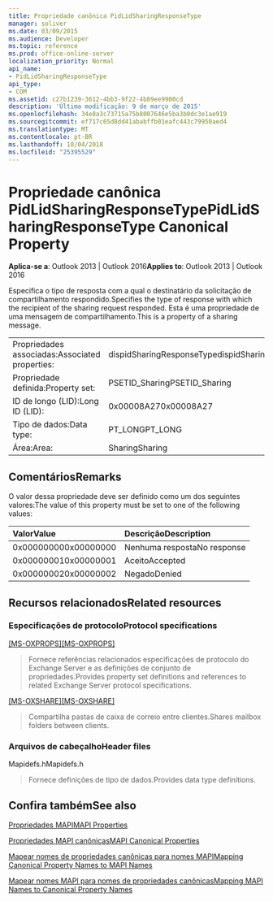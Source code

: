 ```yaml
---
title: Propriedade canônica PidLidSharingResponseType
manager: soliver
ms.date: 03/09/2015
ms.audience: Developer
ms.topic: reference
ms.prod: office-online-server
localization_priority: Normal
api_name:
- PidLidSharingResponseType
api_type:
- COM
ms.assetid: c27b1239-3612-4bb3-9f22-4b89ee9900cd
description: 'Última modificação: 9 de março de 2015'
ms.openlocfilehash: 34e8a3c73715a75b8007646e5ba3b0dc3e1ae919
ms.sourcegitcommit: ef717c65d8dd41ababffb01eafc443c79950aed4
ms.translationtype: MT
ms.contentlocale: pt-BR
ms.lasthandoff: 10/04/2018
ms.locfileid: "25395529"
---
```

# <a name="pidlidsharingresponsetype-canonical-property"></a><span data-ttu-id="a9cee-103">Propriedade canônica PidLidSharingResponseType</span><span class="sxs-lookup"><span data-stu-id="a9cee-103">PidLidSharingResponseType Canonical Property</span></span>

  
  
<span data-ttu-id="a9cee-104">**Aplica-se a**: Outlook 2013 | Outlook 2016</span><span class="sxs-lookup"><span data-stu-id="a9cee-104">**Applies to**: Outlook 2013 | Outlook 2016</span></span> 
  
<span data-ttu-id="a9cee-105">Especifica o tipo de resposta com a qual o destinatário da solicitação de compartilhamento respondido.</span><span class="sxs-lookup"><span data-stu-id="a9cee-105">Specifies the type of response with which the recipient of the sharing request responded.</span></span> <span data-ttu-id="a9cee-106">Esta é uma propriedade de uma mensagem de compartilhamento.</span><span class="sxs-lookup"><span data-stu-id="a9cee-106">This is a property of a sharing message.</span></span>
  
|||
|:-----|:-----|
|<span data-ttu-id="a9cee-107">Propriedades associadas:</span><span class="sxs-lookup"><span data-stu-id="a9cee-107">Associated properties:</span></span>  <br/> |<span data-ttu-id="a9cee-108">dispidSharingResponseType</span><span class="sxs-lookup"><span data-stu-id="a9cee-108">dispidSharingResponseType</span></span>  <br/> |
|<span data-ttu-id="a9cee-109">Propriedade definida:</span><span class="sxs-lookup"><span data-stu-id="a9cee-109">Property set:</span></span>  <br/> |<span data-ttu-id="a9cee-110">PSETID_Sharing</span><span class="sxs-lookup"><span data-stu-id="a9cee-110">PSETID_Sharing</span></span>  <br/> |
|<span data-ttu-id="a9cee-111">ID de longo (LID):</span><span class="sxs-lookup"><span data-stu-id="a9cee-111">Long ID (LID):</span></span>  <br/> |<span data-ttu-id="a9cee-112">0x00008A27</span><span class="sxs-lookup"><span data-stu-id="a9cee-112">0x00008A27</span></span>  <br/> |
|<span data-ttu-id="a9cee-113">Tipo de dados:</span><span class="sxs-lookup"><span data-stu-id="a9cee-113">Data type:</span></span>  <br/> |<span data-ttu-id="a9cee-114">PT_LONG</span><span class="sxs-lookup"><span data-stu-id="a9cee-114">PT_LONG</span></span>  <br/> |
|<span data-ttu-id="a9cee-115">Área:</span><span class="sxs-lookup"><span data-stu-id="a9cee-115">Area:</span></span>  <br/> |<span data-ttu-id="a9cee-116">Sharing</span><span class="sxs-lookup"><span data-stu-id="a9cee-116">Sharing</span></span>  <br/> |
   
## <a name="remarks"></a><span data-ttu-id="a9cee-117">Comentários</span><span class="sxs-lookup"><span data-stu-id="a9cee-117">Remarks</span></span>

<span data-ttu-id="a9cee-118">O valor dessa propriedade deve ser definido como um dos seguintes valores:</span><span class="sxs-lookup"><span data-stu-id="a9cee-118">The value of this property must be set to one of the following values:</span></span>
  
|<span data-ttu-id="a9cee-119">**Valor**</span><span class="sxs-lookup"><span data-stu-id="a9cee-119">**Value**</span></span>|<span data-ttu-id="a9cee-120">**Descrição**</span><span class="sxs-lookup"><span data-stu-id="a9cee-120">**Description**</span></span>|
|:-----|:-----|
|<span data-ttu-id="a9cee-121">0x00000000</span><span class="sxs-lookup"><span data-stu-id="a9cee-121">0x00000000</span></span>  <br/> |<span data-ttu-id="a9cee-122">Nenhuma resposta</span><span class="sxs-lookup"><span data-stu-id="a9cee-122">No response</span></span>  <br/> |
|<span data-ttu-id="a9cee-123">0x00000001</span><span class="sxs-lookup"><span data-stu-id="a9cee-123">0x00000001</span></span>  <br/> |<span data-ttu-id="a9cee-124">Aceito</span><span class="sxs-lookup"><span data-stu-id="a9cee-124">Accepted</span></span>  <br/> |
|<span data-ttu-id="a9cee-125">0x00000002</span><span class="sxs-lookup"><span data-stu-id="a9cee-125">0x00000002</span></span>  <br/> |<span data-ttu-id="a9cee-126">Negado</span><span class="sxs-lookup"><span data-stu-id="a9cee-126">Denied</span></span>  <br/> |
   
## <a name="related-resources"></a><span data-ttu-id="a9cee-127">Recursos relacionados</span><span class="sxs-lookup"><span data-stu-id="a9cee-127">Related resources</span></span>

### <a name="protocol-specifications"></a><span data-ttu-id="a9cee-128">Especificações de protocolo</span><span class="sxs-lookup"><span data-stu-id="a9cee-128">Protocol specifications</span></span>

<span data-ttu-id="a9cee-129">[[MS-OXPROPS]](https://msdn.microsoft.com/library/f6ab1613-aefe-447d-a49c-18217230b148%28Office.15%29.aspx)</span><span class="sxs-lookup"><span data-stu-id="a9cee-129">[[MS-OXPROPS]](https://msdn.microsoft.com/library/f6ab1613-aefe-447d-a49c-18217230b148%28Office.15%29.aspx)</span></span>
  
> <span data-ttu-id="a9cee-130">Fornece referências relacionados especificações de protocolo do Exchange Server e as definições de conjunto de propriedades.</span><span class="sxs-lookup"><span data-stu-id="a9cee-130">Provides property set definitions and references to related Exchange Server protocol specifications.</span></span>
    
<span data-ttu-id="a9cee-131">[[MS-OXSHARE]](https://msdn.microsoft.com/library/e4e5bd27-d5e0-43f9-a6ea-550876724f3d%28Office.15%29.aspx)</span><span class="sxs-lookup"><span data-stu-id="a9cee-131">[[MS-OXSHARE]](https://msdn.microsoft.com/library/e4e5bd27-d5e0-43f9-a6ea-550876724f3d%28Office.15%29.aspx)</span></span>
  
> <span data-ttu-id="a9cee-132">Compartilha pastas de caixa de correio entre clientes.</span><span class="sxs-lookup"><span data-stu-id="a9cee-132">Shares mailbox folders between clients.</span></span>
    
### <a name="header-files"></a><span data-ttu-id="a9cee-133">Arquivos de cabeçalho</span><span class="sxs-lookup"><span data-stu-id="a9cee-133">Header files</span></span>

<span data-ttu-id="a9cee-134">Mapidefs.h</span><span class="sxs-lookup"><span data-stu-id="a9cee-134">Mapidefs.h</span></span>
  
> <span data-ttu-id="a9cee-135">Fornece definições de tipo de dados.</span><span class="sxs-lookup"><span data-stu-id="a9cee-135">Provides data type definitions.</span></span>
    
## <a name="see-also"></a><span data-ttu-id="a9cee-136">Confira também</span><span class="sxs-lookup"><span data-stu-id="a9cee-136">See also</span></span>



[<span data-ttu-id="a9cee-137">Propriedades MAPI</span><span class="sxs-lookup"><span data-stu-id="a9cee-137">MAPI Properties</span></span>](mapi-properties.md)
  
[<span data-ttu-id="a9cee-138">Propriedades MAPI canônicas</span><span class="sxs-lookup"><span data-stu-id="a9cee-138">MAPI Canonical Properties</span></span>](mapi-canonical-properties.md)
  
[<span data-ttu-id="a9cee-139">Mapear nomes de propriedades canônicas para nomes MAPI</span><span class="sxs-lookup"><span data-stu-id="a9cee-139">Mapping Canonical Property Names to MAPI Names</span></span>](mapping-canonical-property-names-to-mapi-names.md)
  
[<span data-ttu-id="a9cee-140">Mapear nomes MAPI para nomes de propriedades canônicas</span><span class="sxs-lookup"><span data-stu-id="a9cee-140">Mapping MAPI Names to Canonical Property Names</span></span>](mapping-mapi-names-to-canonical-property-names.md)

